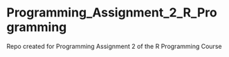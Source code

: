 # Programming_Assignment_2_R_Programming
Repo created for Programming Assignment 2 of the R Programming Course
